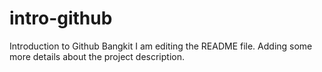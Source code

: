 # intro-github
Introduction to Github Bangkit
I am editing the README file. Adding some more details about the project description.

